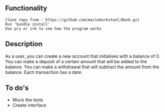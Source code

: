 ## Functionality

```
Clone repo from : https://github.com/mariekerkstoel/Bank.git
Run 'bundle install'
Use pry or irb to see how the program works
```

## Description
As a user, you can create a new account that initialises with a balance of 0. You can make a deposit of a certain amount that will be added to the balance. You can make a withdrawal that will subtract the amount from the balance. Each transaction has a date.

## To do's

- Mock the tests
- Create interface
